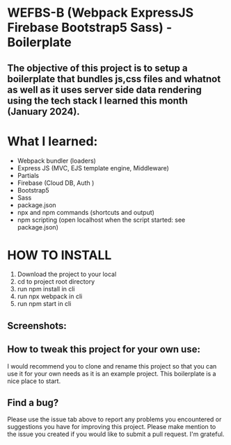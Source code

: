 # WEFBS-B (Webpack ExpressJS Firebase Bootstrap5 Sass) - Boilerplate

## The objective of this project is to setup a boilerplate that bundles js,css files and whatnot as well as it uses server side data rendering using the tech stack I learned this month (January 2024).

# What I learned:
* Webpack bundler (loaders)
* Express JS (MVC, EJS template engine, Middleware)
* Partials
* Firebase (Cloud DB, Auth )
* Bootstrap5
* Sass
* package.json
* npx and npm commands (shortcuts and output)
* npm scripting (open localhost when the script started: see package.json)

# HOW TO INSTALL
1. Download the project to your local
2. cd to project root directory
3. run npm install in cli
4. run npx webpack in cli
5. run npm start in cli


## Screenshots:

## How to tweak this project for your own use:
I would recommend you to clone and rename this project so that you can use it for your own needs as it is an example project. This boilerplate is a nice place to start.

## Find a bug?
Please use the issue tab above to report any problems you encountered or suggestions you have for improving this project. Please make mention to the issue you created if you would like to submit a pull request. I'm grateful.
